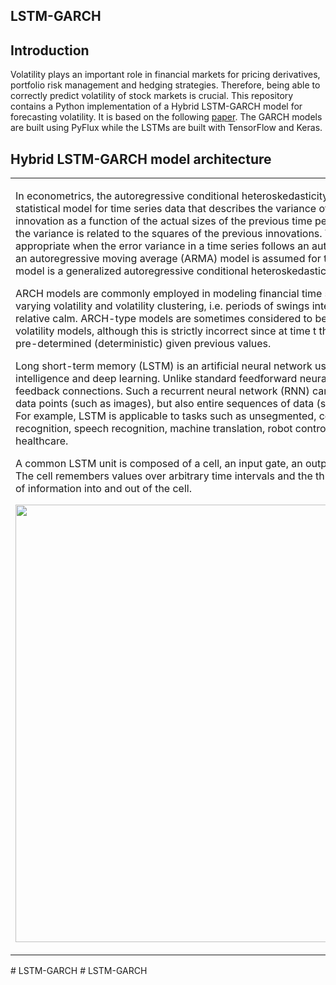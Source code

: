 ## LSTM-GARCH

## Introduction

Volatility plays an important role in financial markets for pricing derivatives, portfolio risk management and hedging strategies. Therefore, being able to correctly predict volatility of stock markets is crucial. This repository contains a Python implementation of a Hybrid LSTM-GARCH model for forecasting volatility. It is based on the following [paper](https://www.sciencedirect.com/science/article/pii/S0957417418301416). The GARCH models are built using PyFlux while the LSTMs are built with TensorFlow and Keras.

## Hybrid LSTM-GARCH model architecture

<table>
<tr>
<td>
  
In econometrics, the autoregressive conditional heteroskedasticity (ARCH) model is a statistical model for time series data that describes the variance of the current error term or innovation as a function of the actual sizes of the previous time periods' error terms; often the variance is related to the squares of the previous innovations. The ARCH model is appropriate when the error variance in a time series follows an autoregressive (AR) model; if an autoregressive moving average (ARMA) model is assumed for the error variance, the model is a generalized autoregressive conditional heteroskedasticity (GARCH) model.

ARCH models are commonly employed in modeling financial time series that exhibit time-varying volatility and volatility clustering, i.e. periods of swings interspersed with periods of relative calm. ARCH-type models are sometimes considered to be in the family of stochastic volatility models, although this is strictly incorrect since at time t the volatility is completely pre-determined (deterministic) given previous values.

Long short-term memory (LSTM) is an artificial neural network used in the fields of artificial intelligence and deep learning. Unlike standard feedforward neural networks, LSTM has feedback connections. Such a recurrent neural network (RNN) can process not only single data points (such as images), but also entire sequences of data (such as speech or video). For example, LSTM is applicable to tasks such as unsegmented, connected handwriting recognition, speech recognition, machine translation, robot control, video games, and healthcare. 

A common LSTM unit is composed of a cell, an input gate, an output gate and a forget gate. The cell remembers values over arbitrary time intervals and the three gates regulate the flow of information into and out of the cell.

<p align="center">
<img src="https://github.com/tlemenestrel/LSTM_GARCH/blob/master/Images/architecture.png" width="700">
</p>

</td>
</tr>
</table>
#   L S T M - G A R C H 
 
 #   L S T M - G A R C H 
 
 
